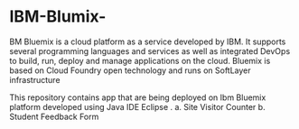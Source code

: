 # IBM-Blumix-
BM Bluemix is a cloud platform as a service developed by IBM. It supports several programming languages and services as well as integrated DevOps to build, run, deploy and manage applications on the cloud. Bluemix is based on Cloud Foundry open technology and runs on SoftLayer infrastructure

This repository contains app that are being deployed on Ibm Bluemix platform developed using Java IDE Eclipse .
a. Site Visitor Counter 
b. Student Feedback Form
